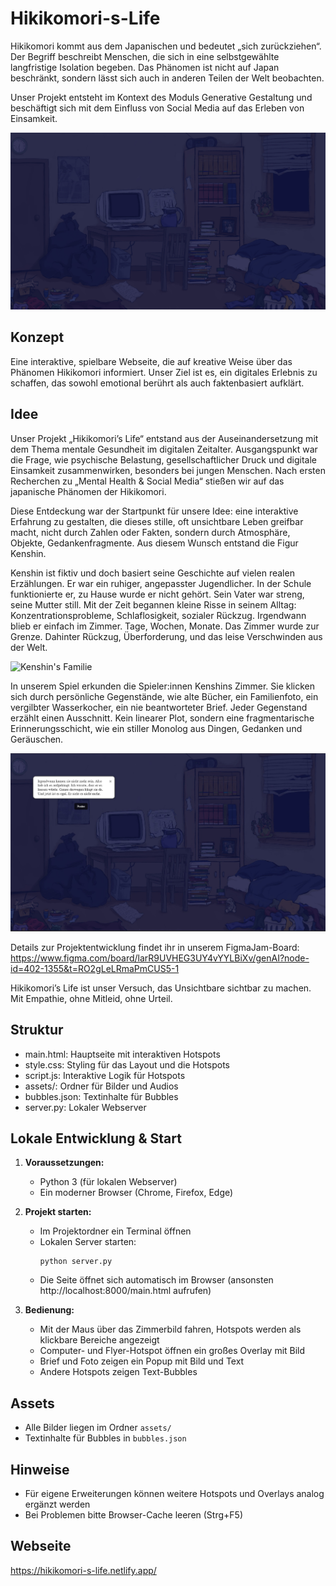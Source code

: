 # Hikikomori-s-Life
Hikikomori kommt aus dem Japanischen und bedeutet „sich zurückziehen“. Der Begriff beschreibt Menschen, die sich in eine selbstgewählte langfristige Isolation begeben. Das Phänomen ist nicht auf Japan beschränkt, sondern lässt sich auch in anderen Teilen der Welt beobachten.

Unser Projekt entsteht im Kontext des Moduls Generative Gestaltung und beschäftigt sich mit dem Einfluss von Social Media auf das Erleben von Einsamkeit.

![Hikikomori-s-Life](assets/zimmerbild_fertig.jpg)

## Konzept
Eine interaktive, spielbare Webseite, die auf kreative Weise über das Phänomen Hikikomori informiert. Unser Ziel ist es, ein digitales Erlebnis zu schaffen, das sowohl emotional berührt als auch faktenbasiert aufklärt.

## Idee 
Unser Projekt „Hikikomori’s Life“ entstand aus der Auseinandersetzung mit dem Thema mentale Gesundheit im digitalen Zeitalter. Ausgangspunkt war die Frage, wie psychische Belastung, gesellschaftlicher Druck und digitale Einsamkeit zusammenwirken, besonders bei jungen Menschen.
Nach ersten Recherchen zu „Mental Health & Social Media“ stießen wir auf das japanische Phänomen der Hikikomori.

Diese Entdeckung war der Startpunkt für unsere Idee: eine interaktive Erfahrung zu gestalten, die dieses stille, oft unsichtbare Leben greifbar macht, nicht durch Zahlen oder Fakten, sondern durch Atmosphäre, Objekte, Gedankenfragmente. Aus diesem Wunsch entstand die Figur Kenshin.

Kenshin ist fiktiv und doch basiert seine Geschichte auf vielen realen Erzählungen. Er war ein ruhiger, angepasster Jugendlicher. In der Schule funktionierte er, zu Hause wurde er nicht gehört. Sein Vater war streng, seine Mutter still. Mit der Zeit begannen kleine Risse in seinem Alltag: Konzentrationsprobleme, Schlaflosigkeit, sozialer Rückzug. Irgendwann blieb er einfach im Zimmer. Tage, Wochen, Monate. Das Zimmer wurde zur Grenze. Dahinter Rückzug, Überforderung, und das leise Verschwinden aus der Welt.

![Kenshin's Familie](assets/familienfoto.jpg)

In unserem Spiel erkunden die Spieler:innen Kenshins Zimmer. Sie klicken sich durch persönliche Gegenstände, wie alte Bücher, ein Familienfoto, ein vergilbter Wasserkocher, ein nie beantworteter Brief. Jeder Gegenstand erzählt einen Ausschnitt. Kein linearer Plot, sondern eine fragmentarische Erinnerungsschicht, wie ein stiller Monolog aus Dingen, Gedanken und Geräuschen.

![Screenshot des Raums](assets/readme-bilder/poster.jpg)  

Details zur Projektentwicklung findet ihr in unserem FigmaJam-Board: 
https://www.figma.com/board/larR9UVHEG3UY4vYYLBiXv/genAI?node-id=402-1355&t=RO2gLeLRmaPmCUS5-1

Hikikomori’s Life ist unser Versuch, das Unsichtbare sichtbar zu machen. Mit Empathie, ohne Mitleid, ohne Urteil.

## Struktur
- main.html: Hauptseite mit interaktiven Hotspots
- style.css: Styling für das Layout und die Hotspots
- script.js: Interaktive Logik für Hotspots
- assets/: Ordner für Bilder und Audios
- bubbles.json: Textinhalte für Bubbles
- server.py: Lokaler Webserver  

## Lokale Entwicklung & Start
1. **Voraussetzungen:**
   - Python 3 (für lokalen Webserver)
   - Ein moderner Browser (Chrome, Firefox, Edge)

2. **Projekt starten:**
   - Im Projektordner ein Terminal öffnen
   - Lokalen Server starten:
     ```
     python server.py
     ```
   - Die Seite öffnet sich automatisch im Browser (ansonsten http://localhost:8000/main.html aufrufen)

3. **Bedienung:**
   - Mit der Maus über das Zimmerbild fahren, Hotspots werden als klickbare Bereiche angezeigt
   - Computer- und Flyer-Hotspot öffnen ein großes Overlay mit Bild
   - Brief und Foto zeigen ein Popup mit Bild und Text
   - Andere Hotspots zeigen Text-Bubbles

## Assets
- Alle Bilder liegen im Ordner `assets/`
- Textinhalte für Bubbles in `bubbles.json`

## Hinweise
- Für eigene Erweiterungen können weitere Hotspots und Overlays analog ergänzt werden
- Bei Problemen bitte Browser-Cache leeren (Strg+F5)

## Webseite
https://hikikomori-s-life.netlify.app/
